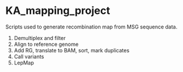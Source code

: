 # KA_mapping_project
Scripts used to generate recombination map from MSG sequence data.  
1. Demultiplex and filter    
2. Align to reference genome  
3. Add RG, translate to BAM, sort, mark duplicates    
4. Call variants  
5. LepMap  
